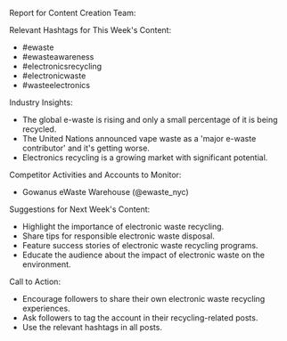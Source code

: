 Report for Content Creation Team:

Relevant Hashtags for This Week's Content:

* #ewaste
* #ewasteawareness
* #electronicsrecycling
* #electronicwaste
* #wasteelectronics

Industry Insights:

* The global e-waste is rising and only a small percentage of it is being recycled.
* The United Nations announced vape waste as a 'major e-waste contributor' and it's getting worse.
* Electronics recycling is a growing market with significant potential.

Competitor Activities and Accounts to Monitor:

* Gowanus eWaste Warehouse (@ewaste\_nyc)

Suggestions for Next Week's Content:

* Highlight the importance of electronic waste recycling.
* Share tips for responsible electronic waste disposal.
* Feature success stories of electronic waste recycling programs.
* Educate the audience about the impact of electronic waste on the environment.

Call to Action:

* Encourage followers to share their own electronic waste recycling experiences.
* Ask followers to tag the account in their recycling-related posts.
* Use the relevant hashtags in all posts.